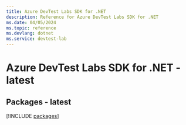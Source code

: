```yaml
---
title: Azure DevTest Labs SDK for .NET
description: Reference for Azure DevTest Labs SDK for .NET
ms.date: 04/05/2024
ms.topic: reference
ms.devlang: dotnet
ms.service: devtest-lab
---
```

# Azure DevTest Labs SDK for .NET - latest
## Packages - latest
[!INCLUDE [packages](devtest-labs-index.md)]